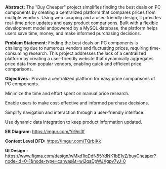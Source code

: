 **Abstract:** The "Buy Cheaper" project simplifies finding the best deals on PC components by creating a centralized platform that compares prices from multiple vendors. Using web scraping and a user-friendly design, it provides real-time price updates and easy product comparisons. Built with a flexible development model andpowered by a MySQL database, the platform helps users save time, money, and make informed purchasing decisions.


**Problem Statement:** Finding the best deals on PC components is challenging due to numerous vendors and fluctuating prices, requiring time-consuming research. This project addresses the lack of a centralized platform by creating a user-friendly website that dynamically aggregates price data from popular vendors, enabling quick and efficient price comparisons.

**Objectives** : Provide a centralized platform for easy price comparisons of PC components.

Minimize the time and effort spent on manual price research.

Enable users to make cost-effective and informed purchase decisions.

Simplify navigation and interaction through a user-friendly interface.

Use dynamic data integration to keep product information updated.

**ER Diagram:** https://imgur.com/Yr9ni3f 

**Context Level DFD:** https://imgur.com/TQrbIKk


**UI Design :** https://www.figma.com/design/wMkd1iqDdN55YdNK1bE1yZ/buyCheaper?node-id=0-1&node-type=canvas&t=wi2qaDpWJXgpv7yJ-0



